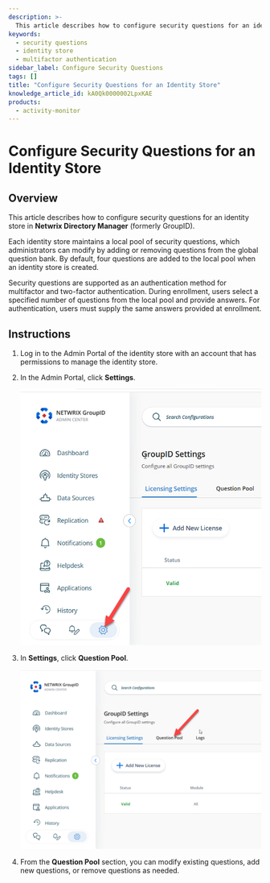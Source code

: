 ```yaml
---
description: >-
  This article describes how to configure security questions for an identity store in Netwrix Directory Manager.
keywords:
  - security questions
  - identity store
  - multifactor authentication
sidebar_label: Configure Security Questions
tags: []
title: "Configure Security Questions for an Identity Store"
knowledge_article_id: kA0Qk0000002LpxKAE
products:
  - activity-monitor
---
```


# Configure Security Questions for an Identity Store

## Overview

This article describes how to configure security questions for an identity store in **Netwrix Directory Manager** (formerly GroupID).

Each identity store maintains a local pool of security questions, which administrators can modify by adding or removing questions from the global question bank. By default, four questions are added to the local pool when an identity store is created.

Security questions are supported as an authentication method for multifactor and two-factor authentication. During enrollment, users select a specified number of questions from the local pool and provide answers. For authentication, users must supply the same answers provided at enrollment.

## Instructions

1. Log in to the Admin Portal of the identity store with an account that has permissions to manage the identity store.
2. In the Admin Portal, click **Settings**.

   ![Settings option in the Admin Portal](./images/servlet_image_b4cc511f5745.png)

3. In **Settings**, click **Question Pool**.

   ![Question Pool section in Settings](./images/servlet_image_eb6ac1dac410.png)

4. From the **Question Pool** section, you can modify existing questions, add new questions, or remove questions as needed.